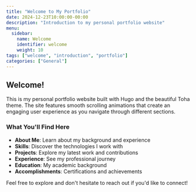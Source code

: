```yaml
---
title: "Welcome to My Portfolio"
date: 2024-12-23T10:00:00-00:00
description: "Introduction to my personal portfolio website"
menu:
  sidebar:
    name: Welcome
    identifier: welcome
    weight: 10
tags: ["welcome", "introduction", "portfolio"]
categories: ["General"]
---
```


## Welcome!

This is my personal portfolio website built with Hugo and the beautiful Toha theme. The site features smooth scrolling animations that create an engaging user experience as you navigate through different sections.

### What You'll Find Here

- **About Me**: Learn about my background and experience
- **Skills**: Discover the technologies I work with
- **Projects**: Explore my latest work and contributions
- **Experience**: See my professional journey
- **Education**: My academic background
- **Accomplishments**: Certifications and achievements

Feel free to explore and don't hesitate to reach out if you'd like to connect!




